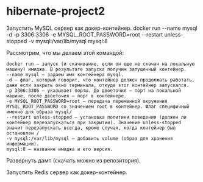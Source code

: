 # hibernate-project2

Запустить MySQL сервер как докер-контейнер.
docker run --name mysql -d -p 3306:3306 -e MYSQL_ROOT_PASSWORD=root --restart unless-stopped -v mysql:/var/lib/mysql mysql:8

Рассмотрим, что мы делаем этой командой:

    docker run – запуск (и скачивание, если он еще не скачан на локальную машину) имиджа. В результате запуска получим запущенный контейнер.
    --name mysql – задаем имя контейнера mysql.
    -d – флаг, который говорит, что контейнер должен продолжать работать, даже если закрыть окно терминала, откуда этот контейнер запускался.
    -p 3306:3306 – указывает порты. До двоеточия – порт на локальной машине, после двоеточия – порт в контейнере.
    -e MYSQL_ROOT_PASSWORD=root – передача переменной окружения MYSQL_ROOT_PASSWORD со значением root в контейнер. Флаг специфичный именно для образа mysql/
    --restart unless-stopped – установка политики поведения (должен ли контейнер перезапускаться при закрытии). Значение unless-stopped значит перезапускать всегда, кроме случая, когда контейнер был остановлен /
    -v mysql:/var/lib/mysql – добавить volume (образ для хранения информации).
    mysql:8 – название имиджа и его версия.


Развернуть дамп (скачать можно из репозитория).

Запустить Redis сервер как докер-контейнер.

